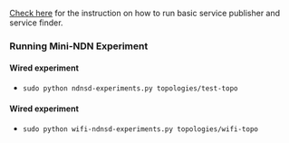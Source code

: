 
[Check here](https://github.com/dulalsaurab/NDNSD/blob/master/examples/README.md) for the instruction on how to run basic service publisher and service finder.


### Running Mini-NDN Experiment

#### Wired experiment
- `sudo python ndnsd-experiments.py topologies/test-topo`


#### Wired experiment

- `sudo python wifi-ndnsd-experiments.py topologies/wifi-topo`
